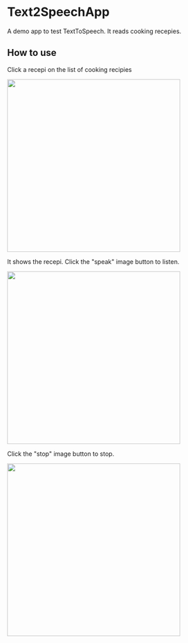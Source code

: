 # Text2SpeechApp
A demo app to test TextToSpeech. It reads cooking recepies.
## How to use ##
Click a recepi on the list of cooking recipies

<img src="https://cloud.githubusercontent.com/assets/21304543/23956317/a5fd492a-099c-11e7-8797-53a4517922c2.png" width="400"/>

It shows the recepi. Click the "speak" image button to listen.

<img src="https://cloud.githubusercontent.com/assets/21304543/23956316/a5e564a4-099c-11e7-8390-1378eeea750c.png" width="400"/>

Click the "stop" image button to stop.

<img src="https://cloud.githubusercontent.com/assets/21304543/23956318/a62054c4-099c-11e7-833c-75c43d0048ef.png" width="400"/>
